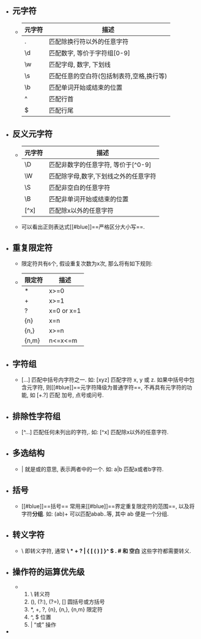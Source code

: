 - ## 元字符
	- |元字符|描述|
	  |--|--|
	  |.|匹配除换行符以外的任意字符|
	  |\d|匹配数字, 等价于字符组[0-9]|
	  |\w|匹配字母, 数字, 下划线|
	  |\s|匹配任意的空白符(包括制表符,空格,换行等)|
	  |\b|匹配单词开始或结束的位置|
	  |^|匹配行首|
	  |$|匹配行尾|
- ## 反义元字符
	- |元字符|描述|
	  |--|--|
	  |\D|匹配非数字的任意字符, 等价于\[^0-9]|
	  |\W|匹配除字母,数字,下划线之外的任意字符|
	  |\S|匹配非空白的任意字符|
	  |\B|匹配非单词开始或结束的位置|
	  |\[^x]|匹配除x以外的任意字符|
	- 可以看出正则表达式[[#blue]]==严格区分大小写==.
- ## 重复限定符
	- 限定符共有`6`个, 假设重复次数为x次, 那么将有如下规则:
	- |限定符|描述|
	  |--|--|
	  |*|x>=0|
	  |+|x>=1|
	  |?|x=0 or x=1|
	  |{n}|x=n|
	  |{n,}|x>=n|
	  |{n,m}|n<=x<=m|
- ## 字符组
	- […] 匹配中括号内字符之一. 如: [xyz] 匹配字符 x, y 或 z. 如果中括号中包含元字符, 则[[#blue]]==元字符降级为普通字符==, 不再具有元字符的功能, 如 [+.?] 匹配 加号, 点号或问号.
- ## 排除性字符组
	- \[^…] 匹配任何未列出的字符,. 如: \[^x] 匹配除x以外的任意字符.
- ## 多选结构
	- | 就是或的意思, 表示两者中的一个. 如: a|b 匹配a或者b字符.
- ## 括号
	- [[#blue]]==括号== 常用来[[#blue]]==界定重复限定符的范围==, 以及将字符**分组**. 如: (ab)+ 可以匹配abab..等, 其中 ab 便是一个分组.
- ## 转义字符
	- \ 即转义字符, 通常 **\ * + ? | { [ ( ) ] }^ $ . # 和 空白** 这些字符都需要转义.
- ## 操作符的运算优先级
	- 1. \ 转义符
	  2. (), (?:), (?=), [] 圆括号或方括号
	  3. *, +, ?, {n}, {n,}, {n,m} 限定符
	  4. ^, $ 位置
	  5. | “或” 操作
-